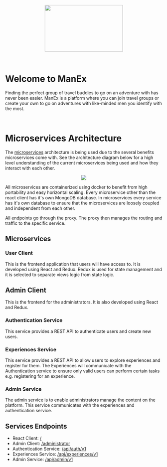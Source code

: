 <p align="center">
  <img src="https://app.greenrope.com/users/myteam46998/Media241.png?202106240524" width="250" height="150">
</p>

<br>

# Welcome to ManEx

Finding the perfect group of travel buddies to go on an adventure with has never been easier. 
ManEx is a platform where you can join travel groups or create your own to go on adventures with 
like-minded men you identify with the most. 

<br>

# Microservices Architecture

The [microservices](https://docs.microsoft.com/en-us/azure/architecture/guide/architecture-styles/microservices) architecture is being 
used due to the several benefits microservices come with. See the architecture diagram below for a high level understanding of the current
microservices being used and how they interact with each other.

<p align="center">
  <img src="https://app.greenrope.com/users/myteam46998/Media915.png?202110300959">
</p>

All microservices are containerized using docker to benefit from high portability and easy horizontal scaling. Every microservice
other than the react client has it's own MongoDB database. In microservices every service has it's own database to ensure
that the microservices are loosely coupled and independent from each other.

All endpoints go through the proxy. The proxy then manages the routing and traffic to the specific service. 

## Microservices

### User Client

This is the frontend application that users will have access to. It is developed using React and Redux. 
Redux is used for state management and it is selected to separate views logic from state logic.

## Admin Client

This is the frontend for the administrators. It is also developed using React and Redux. 

### Authentication Service

This service provides a REST API to authenticate users and create new users.

### Experiences Service

This service provides a REST API to allow users to explore experiences and register for them. The Experiences will
communicate with the Authentication service to ensure only valid users can perform certain tasks e.g. registering 
for an experience.

### Admin Service

The admin service is to enable administrators manage the content on the platform. This service communicates with
the experiences and authentication service. 

## Services Endpoints

- React Client: [/]()
- Admin Client: [/administrator]()
- Authentication Service: [/api/auth/v1]()
- Experiences Service: [/api/experiences/v1]()
- Admin Service: [/api/admin/v1]()






